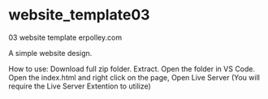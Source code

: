 # website_template03
03 website template erpolley.com

A simple website design.

How to use: Download full zip folder. Extract. Open the folder in VS Code. Open the index.html and right click on the page, Open Live Server
(You will require the Live Server Extention to utilize)

